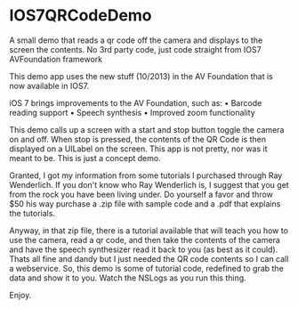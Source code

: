 IOS7QRCodeDemo
==============

A small demo that reads a qr code off the camera and displays to the screen the contents. No 3rd party code, just code straight from IOS7 AVFoundation framework

This demo app uses the new stuff (10/2013) in the AV Foundation that is now available in IOS7. 

iOS 7 brings improvements to the AV Foundation, such as:
• Barcode reading support
• Speech synthesis
• Improved zoom functionality

This demo calls up a screen with a start and stop button toggle the camera on and off. When stop is pressed, the contents of the QR Code is then displayed on a UILabel on the screen. This app is not pretty, nor was it meant to be. This is just a concept demo.

Granted, I got my information from some tutorials I purchased through Ray Wenderlich. If you don't know who Ray Wenderlich is, I suggest that you get from the rock you have been living under. Do yourself a favor and throw $50 his way purchase a .zip file with sample code and a .pdf that explains the tutorials.

Anyway, in that zip file, there is a tutorial available that will teach you how to use the camera, read a qr code, and then take the contents of the camera and have the speech synthesizer read it back to you (as best as it could). Thats all fine and dandy but I just needed the QR code contents so I can call a webservice. So, this demo is some of tutorial code, redefined to grab the data and show it to you. Watch the NSLogs as you run this thing.

Enjoy.